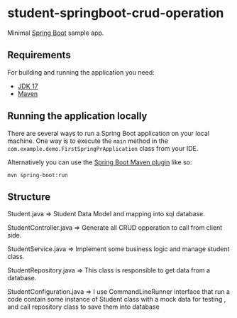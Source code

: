 # student-springboot-crud-operation

Minimal [Spring Boot](http://projects.spring.io/spring-boot/) sample app.

## Requirements

For building and running the application you need:

- [JDK 17](https://jdk.java.net/17/)
- [Maven](https://maven.apache.org/download.cgi)

## Running the application locally

There are several ways to run a Spring Boot application on your local machine. One way is to execute the `main` method in the `com.example.demo.FirstSpringPrApplication` class from your IDE.

Alternatively you can use the [Spring Boot Maven plugin](https://docs.spring.io/spring-boot/docs/current/reference/html/build-tool-plugins-maven-plugin.html) like so:

```shell
mvn spring-boot:run
```
## Structure

Student.java => Student Data Model and mapping into sql database.

StudentController.java => Generate all CRUD opperation to call from client side.

StudentService.java => Implement some business logic and  manage student class.

StudentRepository.java => This class is responsible to get data from a database.

StudentConfiguration.java => I use CommandLineRunner interface that run a code contain some instance of Student class with a mock data for testing ,
and call repository class to save them into database

